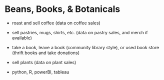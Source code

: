 # Beans, Books, & Botanicals
- roast and sell coffee (data on coffee sales)
- sell pastries, mugs, shirts, etc.  (data on pastry sales, and merch if available)
- take a book, leave a book (community library style), or used book store (thrift books and take donations)
- sell plants (data on plant sales)

- python, R, powerBI, tableau
